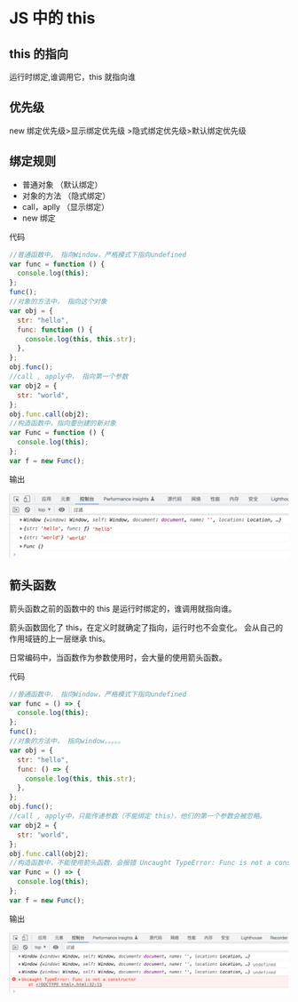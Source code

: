 # JS 中的 this

## this 的指向

运行时绑定,谁调用它，this 就指向谁

## 优先级

new 绑定优先级>显示绑定优先级 >隐式绑定优先级>默认绑定优先级

## 绑定规则

- 普通对象 （默认绑定）
- 对象的方法 （隐式绑定）
- call，aplly （显示绑定）
- new 绑定

代码

```javascript
//普通函数中， 指向Window，严格模式下指向undefined
var func = function () {
  console.log(this);
};
func();
//对象的方法中， 指向这个对象
var obj = {
  str: "hello",
  func: function () {
    console.log(this, this.str);
  },
};
obj.func();
//call , apply中， 指向第一个参数
var obj2 = {
  str: "world",
};
obj.func.call(obj2);
//构造函数中，指向要创建的新对象
var Func = function () {
  console.log(this);
};
var f = new Func();
```

输出

![img](./images/s2022-11-28-11.41.25.png)

## 箭头函数

箭头函数之前的函数中的 this 是运行时绑定的，谁调用就指向谁。

箭头函数固化了 this，在定义时就确定了指向，运行时也不会变化。 会从自己的作用域链的上一层继承 this。

日常编码中，当函数作为参数使用时，会大量的使用箭头函数。

代码

```javascript
//普通函数中， 指向Window，严格模式下指向undefined
var func = () => {
  console.log(this);
};
func();
//对象的方法中， 指向window。。。。。
var obj = {
  str: "hello",
  func: () => {
    console.log(this, this.str);
  },
};
obj.func();
//call , apply中，只能传递参数（不能绑定 this），他们的第一个参数会被忽略。
var obj2 = {
  str: "world",
};
obj.func.call(obj2);
//构造函数中，不能使用箭头函数，会报错 Uncaught TypeError: Func is not a constructor
var Func = () => {
  console.log(this);
};
var f = new Func();
```

输出

![img](./images/s2022-11-29-15.05.49.png)
